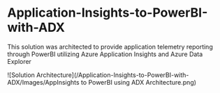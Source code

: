 # Application-Insights-to-PowerBI-with-ADX
This solution was architected to provide application telemetry reporting through PowerBI utilizing Azure Application Insights and Azure Data Explorer

![Solution Architecture](/Application-Insights-to-PowerBI-with-ADX/Images/AppInsights to PowerBI using ADX Architecture.png)

